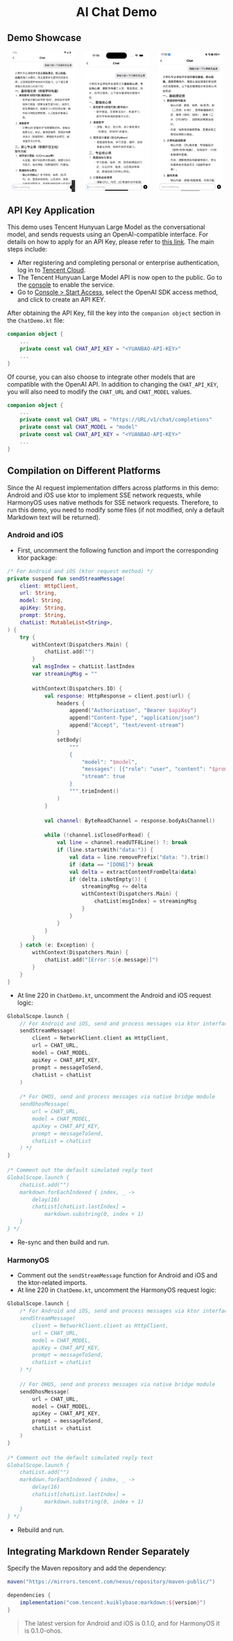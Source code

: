<div align = center>

# AI Chat Demo

</div>

## Demo Showcase

<div style="display: flex; flex-wrap: wrap; justify-content: center; gap: 20px;">
    <img src="/img/chatdemo_android.png" width=150 />
    <img src="/img/chatdemo_ios.png" width=150 />
    <img src="/img/chatdemo_ohos.jpg" width=150 />
</div>

## API Key Application

This demo uses Tencent Hunyuan Large Model as the conversational model, and sends requests using an OpenAI-compatible interface. For details on how to apply for an API Key, please refer to [this link](https://cloud.tencent.com/document/product/1729/111008). The main steps include:

- After registering and completing personal or enterprise authentication, log in to [Tencent Cloud](https://cloud.tencent.com/).
- The Tencent Hunyuan Large Model API is now open to the public. Go to the [console](https://console.cloud.tencent.com/hunyuan/settings) to enable the service.
- Go to [Console > Start Access](https://console.cloud.tencent.com/hunyuan/start), select the OpenAI SDK access method, and click to create an API KEY.

After obtaining the API Key, fill the key into the `companion object` section in the `ChatDemo.kt` file:

```Kotlin
companion object {
    ...
    private const val CHAT_API_KEY = "<YUANBAO-API-KEY>"
    ...
}
```

Of course, you can also choose to integrate other models that are compatible with the OpenAI API. In addition to changing the `CHAT_API_KEY`, you will also need to modify the `CHAT_URL` and `CHAT_MODEL` values.

```Kotlin
companion object {
    ...
    private const val CHAT_URL = "https://URL/v1/chat/completions"
    private const val CHAT_MODEL = "model"
    private const val CHAT_API_KEY = "<YUANBAO-API-KEY>"
    ...
}
```

## Compilation on Different Platforms

Since the AI request implementation differs across platforms in this demo: Android and iOS use ktor to implement SSE network requests, while HarmonyOS uses native methods for SSE network requests. Therefore, to run this demo, you need to modify some files (if not modified, only a default Markdown text will be returned).

### Android and iOS

- First, uncomment the following function and import the corresponding ktor package:

```Kotlin
/* For Android and iOS (ktor request method) */
private suspend fun sendStreamMessage(
    client: HttpClient,
    url: String,
    model: String,
    apiKey: String,
    prompt: String,
    chatList: MutableList<String>,
) {
    try {
        withContext(Dispatchers.Main) {
            chatList.add("")
        }
        val msgIndex = chatList.lastIndex
        var streamingMsg = ""

        withContext(Dispatchers.IO) {
            val response: HttpResponse = client.post(url) {
                headers {
                    append("Authorization", "Bearer $apiKey")
                    append("Content-Type", "application/json")
                    append("Accept", "text/event-stream")
                }
                setBody(
                    """
                    {
                        "model": "$model",
                        "messages": [{"role": "user", "content": "$prompt"}],
                        "stream": true
                    }
                    """.trimIndent()
                )
            }

            val channel: ByteReadChannel = response.bodyAsChannel()

            while (!channel.isClosedForRead) {
                val line = channel.readUTF8Line() ?: break
                if (line.startsWith("data:")) {
                    val data = line.removePrefix("data: ").trim()
                    if (data == "[DONE]") break
                    val delta = extractContentFromDelta(data)
                    if (delta.isNotEmpty()) {
                        streamingMsg += delta
                        withContext(Dispatchers.Main) {
                            chatList[msgIndex] = streamingMsg
                        }
                    }
                }
            }
        }
    } catch (e: Exception) {
        withContext(Dispatchers.Main) {
            chatList.add("[Error：${e.message}]")
        }
    }
}
```

- At line 220 in `ChatDemo.kt`, uncomment the Android and iOS request logic:

```Kotlin
GlobalScope.launch {
    // For Android and iOS, send and process messages via ktor interface
    sendStreamMessage(
        client = NetworkClient.client as HttpClient,
        url = CHAT_URL,
        model = CHAT_MODEL,
        apiKey = CHAT_API_KEY,
        prompt = messageToSend,
        chatList = chatList
    )

    /* For OHOS, send and process messages via native bridge module
    sendOhosMessage(
        url = CHAT_URL,
        model = CHAT_MODEL,
        apiKey = CHAT_API_KEY,
        prompt = messageToSend,
        chatList = chatList
    ) */
}

/* Comment out the default simulated reply text
GlobalScope.launch {
    chatList.add("")
    markdown.forEachIndexed { index, _ ->
        delay(16)
        chatList[chatList.lastIndex] =
            markdown.substring(0, index + 1)
    }
} */
```

- Re-sync and then build and run.

### HarmonyOS

- Comment out the `sendStreamMessage` function for Android and iOS and the ktor-related imports.
- At line 220 in `ChatDemo.kt`, uncomment the HarmonyOS request logic:

```Kotlin
GlobalScope.launch {
    /* For Android and iOS, send and process messages via ktor interface
    sendStreamMessage(
        client = NetworkClient.client as HttpClient,
        url = CHAT_URL,
        model = CHAT_MODEL,
        apiKey = CHAT_API_KEY,
        prompt = messageToSend,
        chatList = chatList
    ) */

    // For OHOS, send and process messages via native bridge module
    sendOhosMessage(
        url = CHAT_URL,
        model = CHAT_MODEL,
        apiKey = CHAT_API_KEY,
        prompt = messageToSend,
        chatList = chatList
    )
}

/* Comment out the default simulated reply text
GlobalScope.launch {
    chatList.add("")
    markdown.forEachIndexed { index, _ ->
        delay(16)
        chatList[chatList.lastIndex] =
            markdown.substring(0, index + 1)
    }
} */
```

- Rebuild and run.

## Integrating Markdown Render Separately

Specify the Maven repository and add the dependency:

```gradle
maven("https://mirrors.tencent.com/nexus/repository/maven-public/")
```

```gradle
dependencies {
    implementation("com.tencent.kuiklybase:markdown:${version}")
}
```

> The latest version for Android and iOS is 0.1.0, and for HarmonyOS it is 0.1.0-ohos.
